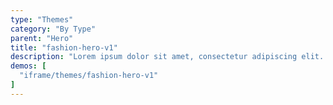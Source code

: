 ```yaml
---
type: "Themes"
category: "By Type"
parent: "Hero"
title: "fashion-hero-v1"
description: "Lorem ipsum dolor sit amet, consectetur adipiscing elit. Nunc tempus laoreet leo sit amet iaculis."
demos: [
  "iframe/themes/fashion-hero-v1"
]
---
```

